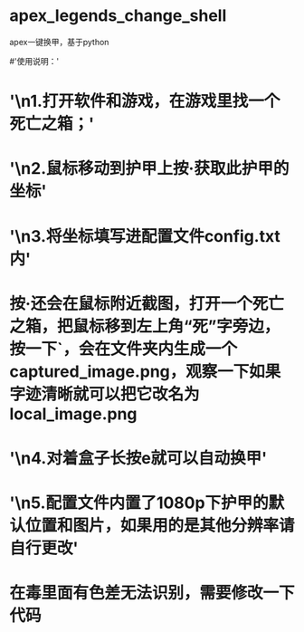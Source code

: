 # apex_legends_change_shell
apex一键换甲，基于python

#'使用说明：'
#     '\n1.打开软件和游戏，在游戏里找一个死亡之箱；'
#    '\n2.鼠标移动到护甲上按·获取此护甲的坐标'
#    '\n3.将坐标填写进配置文件config.txt内'
#    按·还会在鼠标附近截图，打开一个死亡之箱，把鼠标移到左上角“死”字旁边，按一下`，会在文件夹内生成一个captured_image.png，观察一下如果字迹清晰就可以把它改名为local_image.png
#   '\n4.对着盒子长按e就可以自动换甲'
#   '\n5.配置文件内置了1080p下护甲的默认位置和图片，如果用的是其他分辨率请自行更改'
#    在毒里面有色差无法识别，需要修改一下代码
